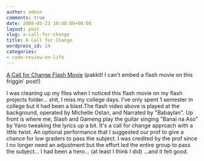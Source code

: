 ```yaml
---
author: admin
comments: true
date: 2008-05-23 10:48:00+00:00
layout: post
slug: a-call-for-change
title: A Call for Change
wordpress_id: 14
categories:
- code-review-on-life
---
```


[A Call for Change Flash Movie](http://reenworx.com/blog/wp-content/uploads/2008/05/bscs1.swf)
(pakkit! I can't embed a flash movie on this friggin' post!)

I was cleaning up my files when I noticed this flash movie on my flash projects folder... shit, I miss my college days. I've only spent 1 semester in college but it had been a blast.The flash video above is played at the background, operated by Michelle Ostan, and Narrated by "Babaylan". Up front is where me, Slash and Gameng play the guitar singing "Banal na Aso" by Yano tweaking the lyrics up a bit. It's a call for change approach with a little twist. An optional performance that I suggested our prof to give a chance for low graders to pass the subject. I was credited by the prof since I no longer need an adjustment but the effort led the entire group to pass the subject... I had been a hero... (at least I think I did) ...and it felt good.

